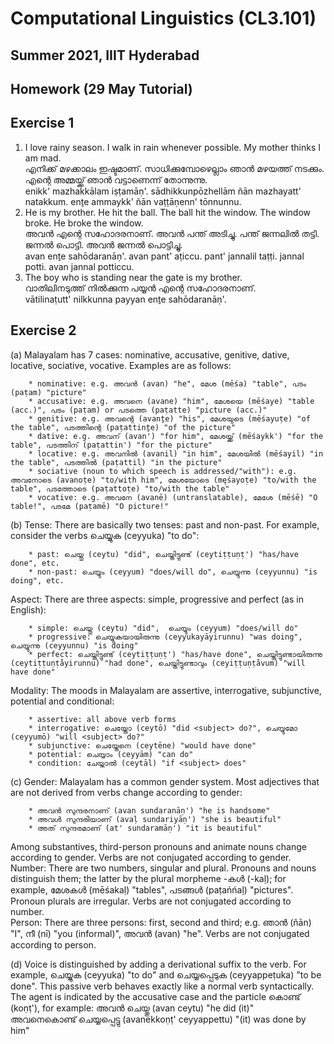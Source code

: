 # Computational Linguistics (CL3.101)
## Summer 2021, IIIT Hyderabad
## Homework (29 May Tutorial)

## Exercise 1
1. I love rainy season. I walk in rain whenever possible. My mother thinks I am mad.  
    എനിക്ക് മഴക്കാലം ഇഷ്ടമാണ്. സാധിക്കുമ്പോഴെല്ലാം ഞാൻ മഴയത്ത് നടക്കും. എന്റെ അമ്മയ്ക്ക് ഞാൻ വട്ടാണെന്ന് തോന്നുന്നു.  
    enikk' mazhakkālam iṣṭamāṇ'. sādhikkunpōzhellām ñān mazhayatt' natakkum. enṯe ammaykk' ñān vaṭṭāṇenn' tōnnunnu.  
2. He is my brother. He hit the ball. The ball hit the window. The window broke. He broke the window.  
    അവൻ എന്റെ സഹോദരനാണ്. അവൻ പന്ത് അടിച്ചു. പന്ത് ജന്നലിൽ തട്ടി. ജന്നൽ പൊട്ടി. അവൻ ജന്നൽ പൊട്ടിച്ചു.  
    avan enṯe sahōdaranāṇ'. avan pant' aṭiccu. pant' jannalil taṭṭi. jannal potti. avan jannal potticcu.
3. The boy who is standing near the gate is my brother.  
    വാതിലിനടുത്ത് നിൽക്കുന്ന പയ്യൻ എന്റെ സഹോദരനാണ്.  
    vātilinaṭutt' nilkkunna payyan enṯe sahōdaranāṇ'.  
    
## Exercise 2
(a) Malayalam has 7 cases: nominative, accusative, genitive, dative, locative, sociative, vocative. Examples are as follows:

        * nominative: e.g. അവൻ (avan) "he", മേശ (mēśa) "table", പടം (paṭam) "picture"  
        * accusative: e.g. അവനെ (avane) "him", മേശയെ (mēśaye) "table (acc.)", പടം (paṭam) or പടത്തെ (paṭatte) "picture (acc.)"  
        * genitive: e.g. അവന്റെ (avanṯe) "his", മേശയുടെ (mēśayuṭe) "of the table", പടത്തിന്റെ (paṭattinṯe) "of the picture"  
        * dative: e.g. അവന് (avan') "for him", മേശയ്ക്ക് (mēśaykk') "for the table", പടത്തിന് (paṭattin') "for the picture"  
        * locative: e.g. അവനിൽ (avanil) "in him", മേശയിൽ (mēśayil) "in the table", പടത്തിൽ (paṭattil) "in the picture"  
        * sociative (noun to which speech is addressed/"with"): e.g. അവനോടെ (avanoṭe) "to/with him", മേശയോടെ (męśayoṭe) "to/with the table", പടത്തോടെ (paṭattoṭe) "to/with the table"  
        * vocative: e.g. അവനേ (avanē) (untranslatable), മേശേ (mēśē) "O table!", പടമേ (paṭamē) "O picture!"  

(b) Tense: There are basically two tenses: past and non-past. For example, consider the verbs ചെയ്യുക (ceyyuka) "to do": 

        * past: ചെയ്തു (ceytu) "did", ചെയ്തിട്ടുണ്ട് (ceytiṭṭuṇṭ') "has/have done", etc.  
        * non-past: ചെയ്യും (ceyyum) "does/will do", ചെയ്യുന്നു (ceyyunnu) "is doing", etc.  
        
Aspect: There are three aspects: simple, progressive and perfect (as in English):

        * simple: ചെയ്തു (ceytu) "did",  ചെയ്യും (ceyyum) "does/will do"  
        * progressive: ചെയ്യുകയായിരുന്നു (ceyyukayāyirunnu) "was doing", ചെയ്യുന്നു (ceyyunnu) "is doing"
        * perfect: ചെയ്തിട്ടുണ്ട് (ceytiṭṭuṇṭ') "has/have done", ചെയ്തിട്ടുണ്ടായിരുന്നു (ceytiṭṭuṇṭåyirunnu) "had done", ചെയ്തിട്ടുണ്ടാവും (ceyiṭṭuṇṭåvum) "will have done"  
        
Modality: The moods in Malayalam are assertive, interrogative, subjunctive, potential and conditional:

        * assertive: all above verb forms
        * interrogative: ചെയ്തോ (ceytō) "did <subject> do?", ചെയ്യുമോ (ceyyumō) "will <subject> do?"  
        * subjunctive: ചെയ്തേനെ (ceytēne) "would have done"  
        * potential: ചെയ്യാം (ceyyām) "can do"  
        * condition: ചേയ്താൽ (ceytāl) "if <subject> does"  

(c) Gender: Malayalam has a common gender system. Most adjectives that are not derived from verbs change according to gender:  

        * അവൻ സുന്ദരനാണ് (avan sundaranāṇ') "he is handsome"  
        * അവൾ സുന്ദരിയാണ് (avaḷ sundariyāṇ') "she is beautiful"  
        * അത് സുന്ദരമാണ് (at' sundaramāṇ') "it is beautiful"  
        
   Among substantives, third-person pronouns and animate nouns change according to gender. Verbs are not conjugated according to gender.  
Number: There are two numbers, singular and plural. Pronouns and nouns distinguish them; the latter by the plural morpheme -കൾ (-kaḷ); for example, മേശകൾ (mēśakaḷ) "tables", പടങ്ങൾ (paṭańńaḷ) "pictures". Pronoun plurals are irregular. Verbs are not conjugated according to number.  
Person: There are three persons: first, second and third; e.g. ഞാൻ (ñān) "I", നീ (nī) "you (informal)", അവൻ (avan) "he". Verbs are not conjugated according to person.  

(d) Voice is distinguished by adding a derivational suffix to the verb. For example, ചെയ്യുക (ceyyuka) "to do" and ചെയ്യപ്പെടുക (ceyyappeṭuka) "to be done". This passive verb behaves exactly like a normal verb syntactically. The agent is indicated by the accusative case and the particle കൊണ്ട് (koṇṭ'), for example:
        അവൻ ചെയ്തു (avan ceytu) "he did (it)"  
        അവനെകൊണ്ട് ചെയ്യപ്പെട്ടു (avanekkoṇṭ' ceyyappettu) "(it) was done by him"  
